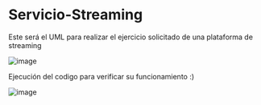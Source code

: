 # Servicio-Streaming

Este será el UML para realizar el ejercicio solicitado de una plataforma de streaming 

![image](https://github.com/SantiagoUrbano/Servicio-Streaming/assets/116132640/fbd92f65-1fce-4941-ba1c-2c0ddb9ebb23)

Ejecución del codigo para verificar su funcionamiento :)

![image](https://github.com/SantiagoUrbano/Servicio-Streaming/assets/116132640/8b4afbca-3db3-4fb6-9f26-ff5080cdfa04)

